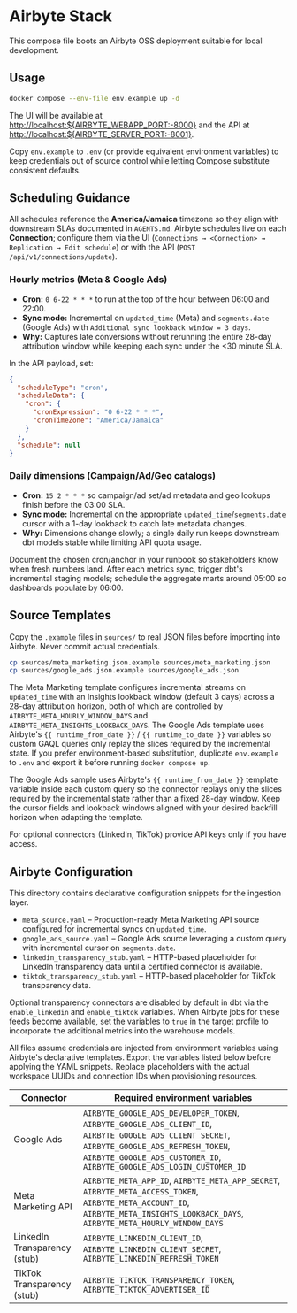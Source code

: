 # Airbyte Stack

This compose file boots an Airbyte OSS deployment suitable for local development.

## Usage

```bash
docker compose --env-file env.example up -d
```

The UI will be available at <http://localhost:${AIRBYTE_WEBAPP_PORT:-8000}> and the API at <http://localhost:${AIRBYTE_SERVER_PORT:-8001}>.

Copy `env.example` to `.env` (or provide equivalent environment variables) to keep credentials out of source control while letting
Compose substitute consistent defaults.

## Scheduling Guidance

All schedules reference the **America/Jamaica** timezone so they align with downstream SLAs documented in `AGENTS.md`.
Airbyte schedules live on each **Connection**; configure them via the UI (`Connections → <Connection> → Replication → Edit schedule`)
or with the API (`POST /api/v1/connections/update`).

### Hourly metrics (Meta & Google Ads)

- **Cron:** `0 6-22 * * *` to run at the top of the hour between 06:00 and 22:00.
- **Sync mode:** Incremental on `updated_time` (Meta) and `segments.date` (Google Ads) with `Additional sync lookback window = 3 days`.
- **Why:** Captures late conversions without rerunning the entire 28-day attribution window while keeping each sync under the
  <30 minute SLA.

In the API payload, set:

```json
{
  "scheduleType": "cron",
  "scheduleData": {
    "cron": {
      "cronExpression": "0 6-22 * * *",
      "cronTimeZone": "America/Jamaica"
    }
  },
  "schedule": null
}
```

### Daily dimensions (Campaign/Ad/Geo catalogs)

- **Cron:** `15 2 * * *` so campaign/ad set/ad metadata and geo lookups finish before the 03:00 SLA.
- **Sync mode:** Incremental on the appropriate `updated_time`/`segments.date` cursor with a 1-day lookback to catch late metadata changes.
- **Why:** Dimensions change slowly; a single daily run keeps downstream dbt models stable while limiting API quota usage.

Document the chosen cron/anchor in your runbook so stakeholders know when fresh numbers land. After each metrics sync, trigger dbt's
incremental staging models; schedule the aggregate marts around 05:00 so dashboards populate by 06:00.

## Source Templates

Copy the `.example` files in `sources/` to real JSON files before importing into Airbyte. Never commit actual credentials.

```bash
cp sources/meta_marketing.json.example sources/meta_marketing.json
cp sources/google_ads.json.example sources/google_ads.json
```

The Meta Marketing template configures incremental streams on `updated_time` with an Insights lookback window (default 3 days) across a 28-day
attribution horizon, both of which are controlled by `AIRBYTE_META_HOURLY_WINDOW_DAYS` and `AIRBYTE_META_INSIGHTS_LOOKBACK_DAYS`. The Google Ads template uses Airbyte's `{{ runtime_from_date }}` / `{{ runtime_to_date }}` variables so custom
GAQL queries only replay the slices required by the incremental state.
If you prefer environment-based substitution, duplicate `env.example` to `.env` and export it before running `docker compose up`.

The Google Ads sample uses Airbyte's `{{ runtime_from_date }}` template variable inside each custom
query so the connector replays only the slices required by the incremental state rather than a fixed
28-day window. Keep the cursor fields and lookback windows aligned with your desired backfill
horizon when adapting the template.

For optional connectors (LinkedIn, TikTok) provide API keys only if you have access.

## Airbyte Configuration

This directory contains declarative configuration snippets for the ingestion layer.

- `meta_source.yaml` – Production-ready Meta Marketing API source configured for incremental syncs on `updated_time`.
- `google_ads_source.yaml` – Google Ads source leveraging a custom query with incremental cursor on `segments.date`.
- `linkedin_transparency_stub.yaml` – HTTP-based placeholder for LinkedIn transparency data until a certified connector is available.
- `tiktok_transparency_stub.yaml` – HTTP-based placeholder for TikTok transparency data.

Optional transparency connectors are disabled by default in dbt via the `enable_linkedin` and `enable_tiktok` variables. When Airbyte jobs for these feeds become available, set the variables to `true` in the target profile to incorporate the additional metrics into the warehouse models.

All files assume credentials are injected from environment variables using Airbyte's declarative templates. Export the variables listed below before applying the YAML snippets. Replace placeholders with the actual workspace UUIDs and connection IDs when provisioning resources.

| Connector                    | Required environment variables                                                                                                                                                                                         |
| ---------------------------- | ---------------------------------------------------------------------------------------------------------------------------------------------------------------------------------------------------------------------- |
| Google Ads                   | `AIRBYTE_GOOGLE_ADS_DEVELOPER_TOKEN`, `AIRBYTE_GOOGLE_ADS_CLIENT_ID`, `AIRBYTE_GOOGLE_ADS_CLIENT_SECRET`, `AIRBYTE_GOOGLE_ADS_REFRESH_TOKEN`, `AIRBYTE_GOOGLE_ADS_CUSTOMER_ID`, `AIRBYTE_GOOGLE_ADS_LOGIN_CUSTOMER_ID` |
| Meta Marketing API           | `AIRBYTE_META_APP_ID`, `AIRBYTE_META_APP_SECRET`, `AIRBYTE_META_ACCESS_TOKEN`, `AIRBYTE_META_ACCOUNT_ID`, `AIRBYTE_META_INSIGHTS_LOOKBACK_DAYS`, `AIRBYTE_META_HOURLY_WINDOW_DAYS`                                     |
| LinkedIn Transparency (stub) | `AIRBYTE_LINKEDIN_CLIENT_ID`, `AIRBYTE_LINKEDIN_CLIENT_SECRET`, `AIRBYTE_LINKEDIN_REFRESH_TOKEN`                                                                                                                       |
| TikTok Transparency (stub)   | `AIRBYTE_TIKTOK_TRANSPARENCY_TOKEN`, `AIRBYTE_TIKTOK_ADVERTISER_ID`                                                                                                                                                    |
